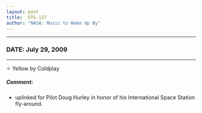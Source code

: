 ```yaml
---
layout: post
title:  STS-127
author: "NASA: Music to Wake Up By"
---
```


----
### DATE: July 29, 2009
----
✧ Yellow by Coldplay

##### Comment:
* uplinked for Pilot Doug Hurley in honor of his International Space Station fly-around.
